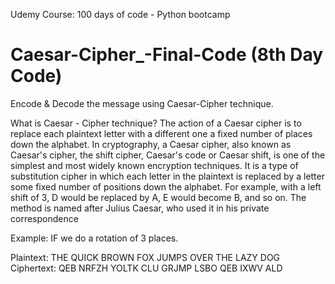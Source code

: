 Udemy Course: 100 days of code - Python bootcamp

# Caesar-Cipher_-Final-Code (8th Day Code)
Encode &amp; Decode the message using Caesar-Cipher technique.


What is Caesar - Cipher technique?
The action of a Caesar cipher is to replace each plaintext letter with a different one a fixed number of places down the alphabet.
In cryptography, a Caesar cipher, also known as Caesar's cipher, the shift cipher, Caesar's code or Caesar shift, is one of the simplest and most widely known encryption techniques.
It is a type of substitution cipher in which each letter in the plaintext is replaced by a letter some fixed number of positions down the alphabet. For example, with a left shift of 3, D would be replaced by A, E would become B, and so on.
The method is named after Julius Caesar, who used it in his private correspondence


Example: IF we do a rotation of 3 places.

Plaintext:  THE QUICK BROWN FOX JUMPS OVER THE LAZY DOG
Ciphertext: QEB NRFZH YOLTK CLU GRJMP LSBO QEB IXWV ALD

